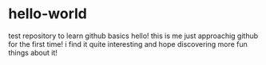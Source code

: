 # hello-world
test repository to learn github basics
hello! this is me just approachig github for the first time!
i find it quite interesting and hope discovering more fun things about it!
